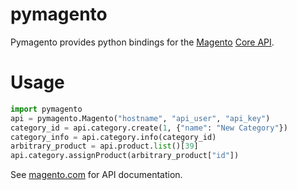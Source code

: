 # pymagento

Pymagento provides python bindings for the
[Magento](http://www.magentocommerce.com) [Core API](http://www.magentocommerce.com/support/magento_core_api).


# Usage

```python
import pymagento
api = pymagento.Magento("hostname", "api_user", "api_key")
category_id = api.category.create(1, {"name": "New Category"})
category_info = api.category.info(category_id)
arbitrary_product = api.product.list()[39]
api.category.assignProduct(arbitrary_product["id"])
```

See [magento.com](http://www.magentocommerce.com/support/magento_core_api) for API documentation.
